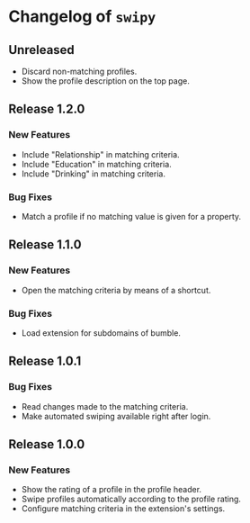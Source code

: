 # Changelog of `swipy`

## Unreleased
* Discard non-matching profiles.
* Show the profile description on the top page.

## Release 1.2.0

### New Features
* Include "Relationship" in matching criteria.
* Include "Education" in matching criteria.
* Include "Drinking" in matching criteria.

### Bug Fixes
* Match a profile if no matching value is given for a property.

## Release 1.1.0

### New Features
* Open the matching criteria by means of a shortcut.

### Bug Fixes
* Load extension for subdomains of bumble.

## Release 1.0.1 

### Bug Fixes
* Read changes made to the matching criteria.
* Make automated swiping available right after login.

## Release 1.0.0

### New Features
* Show the rating of a profile in the profile header.
* Swipe profiles automatically according to the profile rating.
* Configure matching criteria in the extension's settings.